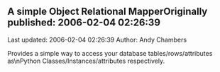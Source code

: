 ## A simple Object Relational MapperOriginally published: 2006-02-04 02:26:39 
Last updated: 2006-02-04 02:26:39 
Author: Andy Chambers 
 
Provides a simple way to access your database tables/rows/attributes as\nPython Classes/Instances/attributes respectively.
